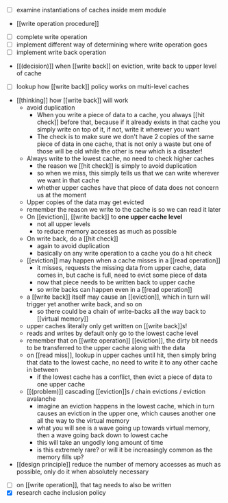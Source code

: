 - [ ] examine instantiations of caches inside mem module
- [[write operation procedure]]
- [ ] complete write operation
- [ ] implement different way of determining where write operation goes
- [ ] implement write back operation
- [[(decision)]] when [[write back]] on eviction, write back to upper level of cache
- [ ] lookup how [[write back]] policy works on multi-level caches
- [[thinking]] how [[write back]] will work
	- avoid duplication
		- When you write a piece of data to a cache, you always [[hit check]] before that, because if it already exists in that cache you simply write on top of it, if not, write it wherever you want
		- The check is to make sure we don't have 2 copies of the same piece of data in one cache, that is not only a waste but one of those will be old while the other is new which is a disaster!
	- Always write to the lowest cache, no need to check higher caches
		- the reason we [[hit check]] is simply to avoid duplication
		- so when we miss, this simply tells us that we can write wherever we want in that cache
		- whether upper caches have that piece of data does not concern us at the moment
	- Upper copies of the data may get evicted
	- remember the reason we write to the cache is so we can read it later
	- On [[eviction]], [[write back]] to **one upper cache level**
		- not all upper levels
		- to reduce memory accesses as much as possible
	- On write back, do a [[hit check]]
		- again to avoid duplication
		- basically on any write operation to a cache you do a hit check
	- [[eviction]] may happen when a cache misses in a [[read operation]]
		- it misses, requests the missing data from upper cache, data comes in, but cache is full, need to evict some piece of data
		- now that piece needs to be written back to upper cache
		- so write backs can happen even in a [[read operation]]
	- a [[write back]] itself may cause an [[eviction]], which in turn will trigger yet another write back, and so on
		- so there could be a chain of write-backs all the way back to [[virtual memory]]
	- upper caches literally only get written on [[write back]]s!
	- reads and writes by default only go to the lowest cache level
	- remember that on [[write operation]] [[eviction]], the dirty bit needs to be transferred to the upper cache along with the data
	- on [[read miss]], lookup in upper caches until hit, then simply bring that data to the lowest cache, no need to write it to any other cache in between
		- if the lowest cache has a conflict, then evict a piece of data to one upper cache
	- [[(problem)]] cascading [[eviction]]s / chain evictions / eviction avalanche
		- imagine an eviction happens in the lowest cache, which in turn causes an eviction in the upper one, which causes another one all the way to the virtual memory
		- what you will see is a wave going up towards virtual memory, then a wave going back down to lowest cache
		- this will take an ungodly long amount of time
		- is this extremely rare? or will it be increasingly common as the memory fills up?
- [[design principle]] reduce the number of memory accesses as much as possible, only do it when absolutely necessary
- [ ] on [[write operation]], that tag needs to also be written
- [x] research cache inclusion policy